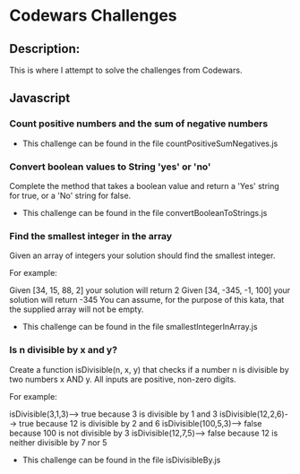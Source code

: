 <h1>Codewars Challenges</h1>

<h2>Description:</h2>
This is where I attempt to solve the challenges from Codewars.

<h2>Javascript</h2>

<h3>Count positive numbers and the sum of negative numbers</h3>

* This challenge can be found in the file countPositiveSumNegatives.js

<h3>Convert boolean values to String 'yes' or 'no'</h3>
Complete the method that takes a boolean value and return a 'Yes' string for true, or a 'No' string for false.

* This challenge can be found in the file convertBooleanToStrings.js

<h3>Find the smallest integer in the array</h3>
Given an array of integers your solution should find the smallest integer.

For example:

Given [34, 15, 88, 2] your solution will return 2
Given [34, -345, -1, 100] your solution will return -345
You can assume, for the purpose of this kata, that the supplied array will not be empty.

* This challenge can be found in the file smallestIntegerInArray.js

<h3>Is n divisible by x and y?</h3>
Create a function isDivisible(n, x, y) that checks if a number n is divisible by two numbers x AND y. All inputs are positive, non-zero digits.

For example:

isDivisible(3,1,3)--> true because 3 is divisible by 1 and 3
isDivisible(12,2,6)--> true because 12 is divisible by 2 and 6
isDivisible(100,5,3)--> false because 100 is not divisible by 3
isDivisible(12,7,5)--> false because 12 is neither divisible by 7 nor 5

* This challenge can be found in the file isDivisibleBy.js
